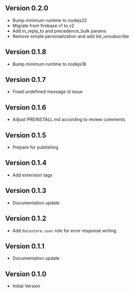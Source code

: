 ## Version 0.2.0

- Bump minimum runtime to nodejs22
- Migrate from firebase v1 to v2
- Add in_reply_to and precedence_bulk params
- Remove simple personalization and add list_unsubscribe

## Version 0.1.8

- Bump minimum runtime to nodejs18

## Version 0.1.7

- Fixed undefined message id issue

## Version 0.1.6

- Adjust PREINSTALL.md according to review comments

## Version 0.1.5

- Prepare for publishing

## Version 0.1.4

- Add extension tags

## Version 0.1.3

- Documentation update

## Version 0.1.2

- Add `datastore.user` role for error response writing

## Version 0.1.1

- Documentation update

## Version 0.1.0

- Initial Version
